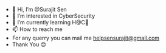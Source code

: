 - 👋 Hi, I’m @Surajit Sen
- 👀 I’m interested in CyberSecurity
- 🌱 I’m currently learning H@C👑
- 📫 How to reach me
- For any querry you can mail me helpsensurajit@gmail.com
- Thank You 😊

<!---
Surajit088/Surajit088 is a ✨ special ✨ repository because its `README.md` (this file) appears on your GitHub profile.
You can click the Preview link to take a look at your changes.
--->

